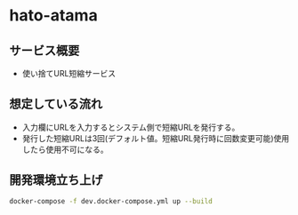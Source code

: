 # hato-atama

## サービス概要
- 使い捨てURL短縮サービス

## 想定している流れ
- 入力欄にURLを入力するとシステム側で短縮URLを発行する。
- 発行した短縮URLは3回(デフォルト値。短縮URL発行時に回数変更可能)使用したら使用不可になる。

## 開発環境立ち上げ

```sh
docker-compose -f dev.docker-compose.yml up --build
```
